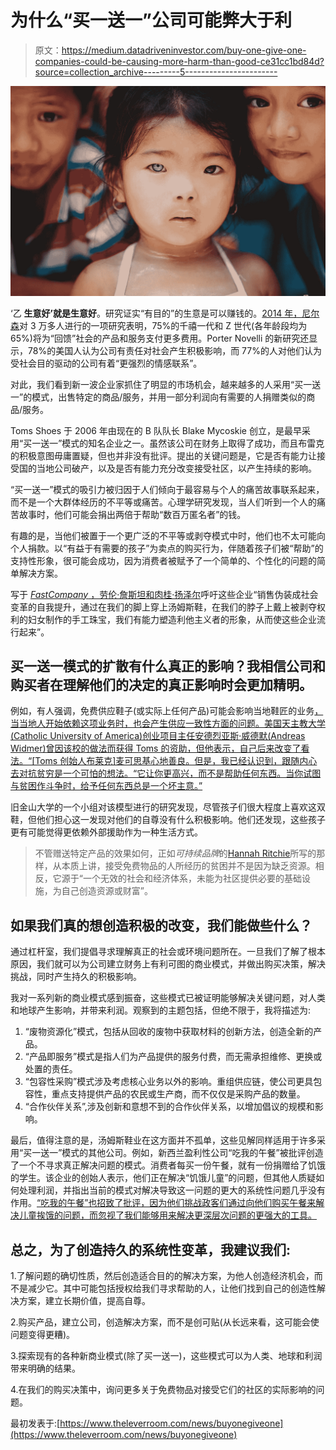 # 为什么“买一送一”公司可能弊大于利

> 原文：<https://medium.datadriveninvestor.com/buy-one-give-one-companies-could-be-causing-more-harm-than-good-ce31cc1bd84d?source=collection_archive---------5----------------------->

![](img/d0fc1cf2adec3b4a5d5ae58939919a0c.png)

‘乙 **生意好’就是生意好**。研究证实“有目的”的生意是可以赚钱的。[2014 年，尼尔森](https://www.nielsen.com/us/en/insights/reports/2014/doing-well-by-doing-good.html)对 3 万多人进行的一项研究表明，75%的千禧一代和 Z 世代(各年龄段均为 65%)将为“回馈”社会的产品和服务支付更多费用。Porter Novelli 的新研究还显示，78%的美国人认为公司有责任对社会产生积极影响，而 77%的人对他们认为受社会目的驱动的公司有着“更强烈的情感联系”。

对此，我们看到新一波企业家抓住了明显的市场机会，越来越多的人采用“买一送一”的模式，出售特定的商品/服务，并用一部分利润向有需要的人捐赠类似的商品/服务。

Toms Shoes 于 2006 年由现在的 B 队队长 Blake Mycoskie 创立，是最早采用“买一送一”模式的知名企业之一。虽然该公司在财务上取得了成功，而且布雷克的积极意图毋庸置疑，但也并非没有批评。提出的关键问题是，它是否有能力让接受国的当地公司破产，以及是否有能力充分改变接受社区，以产生持续的影响。

“买一送一”模式的吸引力被归因于人们倾向于最容易与个人的痛苦故事联系起来，而不是一个大群体经历的不平等或痛苦。心理学研究发现，当人们听到一个人的痛苦故事时，他们可能会捐出两倍于帮助“数百万匿名者”的钱。

有趣的是，当他们被置于一个更广泛的不平等或剥夺模式中时，他们也不太可能向个人捐款。以“有益于有需要的孩子”为卖点的购买行为，伴随着孩子们被“帮助”的支持性形象，很可能会成功，因为消费者被赋予了一个简单的、个性化的问题的简单解决方案。

写于 [*FastCompany* ，劳伦·詹斯坦和肉桂·扬泽尔](https://www.fastcompany.com/3053596/the-buy-one-give-one-model-might-make-you-feel-good-but-it-doesnt-make-the-world-better)呼吁这些企业“销售伪装成社会变革的自我提升，通过在我们的脚上穿上汤姆斯鞋，在我们的脖子上戴上被剥夺权利的妇女制作的手工珠宝，我们有能力塑造利他主义者的形象，从而使这些企业流行起来”。

## **买一送一模式的扩散有什么真正的影响？我相信公司和购买者在理解他们的决定的真正影响时会更加精明。**

例如，有人强调，免费供应鞋子(或实际上任何产品)可能会影响当地鞋匠的业务[，当当地人开始依赖这项业务时，也会产生供应一致性方面的问题。美国天主教大学(Catholic University of America)创业项目主任安德烈亚斯·威德默(Andreas Widmer)曾因该校的做法而获得 Toms 的资助，但他表示，自己后来改变了看法。“[Toms 创始人布莱克]麦可思基心地善良。但是，我已经认识到，跟随内心去对抗贫穷是一个可怕的想法。“它让你更高兴，而不是帮助任何东西。当你试图与贫困作斗争时，给予任何东西总是一个坏主意。”](http://knowledge.wharton.upenn.edu/article/one-one-business-model-social-impact-avoiding-unintended-consequences/)

旧金山大学的一个小组对该模型进行的研究发现，尽管孩子们很大程度上喜欢这双鞋，但他们担心这一发现对他们的自尊没有什么积极影响。他们还发现，这些孩子更有可能觉得更依赖外部援助作为一种生活方式。

> 不管赠送特定产品的效果如何，正如*可持续品牌*的[Hannah Ritchie](https://www.sustainablebrands.com/news_and_views/business_models/hannah_ritchie/beyond_good_intentions_tweaking_buy_one_give_one_model)所写的那样，从本质上讲，接受免费物品的人所经历的贫困并不是因为缺乏资源。相反，它源于“一个无效的社会和经济体系，未能为社区提供必要的基础设施，为自己创造资源或财富”。

## 如果我们真的想创造积极的改变，我们能做些什么？

通过杠杆室，我们提倡寻求理解真正的社会或环境问题所在。一旦我们了解了根本原因，我们就可以为公司建立财务上有利可图的商业模式，并做出购买决策，解决挑战，同时产生持久的积极影响。

我对一系列新的商业模式感到振奋，这些模式已被证明能够解决关键问题，对人类和地球产生影响，并带来利润。观察到的主题包括，但绝不限于，我将描述为:

1.  “废物资源化”模式，包括从回收的废物中获取材料的创新方法，创造全新的产品。
2.  “产品即服务”模式是指人们为产品提供的服务付费，而无需承担维修、更换或处置的责任。
3.  “包容性采购”模式涉及考虑核心业务以外的影响。重组供应链，使公司更具包容性，重点支持提供产品的农民或生产商，而不仅仅是采购产品的数量。
4.  “合作伙伴关系”,涉及创新和意想不到的合作伙伴关系，以增加倡议的规模和影响。

最后，值得注意的是，汤姆斯鞋业在这方面并不孤单，这些见解同样适用于许多采用“买一送一”模式的其他公司。例如，新西兰盈利性公司“吃我的午餐”被批评创造了一个不寻求真正解决问题的模式。消费者每买一份午餐，就有一份捐赠给了饥饿的学生。该企业的创始人表示，他们正在解决“饥饿儿童”的问题，但其他人质疑如何处理利润，并指出当前的模式对解决导致这一问题的更大的系统性问题几乎没有作用。[“吃我的午餐”也招致了批评，因为他们挑战政客们通过向他们购买午餐来解决儿童挨饿的问题，而忽视了我们能够用来解决更深层次问题的更强大的工具。](https://thespinoff.co.nz/business/02-10-2017/eat-my-lunch-the-business-of-doing-good/)

## **总之，为了创造持久的系统性变革，我建议我们:**

1.了解问题的确切性质，然后创造适合目的的解决方案，为他人创造经济机会，而不是减少它。其中可能包括授权给我们寻求帮助的人，让他们找到自己的创造性解决方案，建立长期价值，提高自尊。

2.购买产品，建立公司，创造解决方案，而不是创可贴(从长远来看，这可能会使问题变得更糟)。

3.探索现有的各种新商业模式(除了买一送一)，这些模式可以为人类、地球和利润带来明确的结果。

4.在我们的购买决策中，询问更多关于免费物品对接受它们的社区的实际影响的问题。

最初发表于:[https://www.theleverroom.com/news/buyonegiveone](https://www.theleverroom.com/news/buyonegiveone)